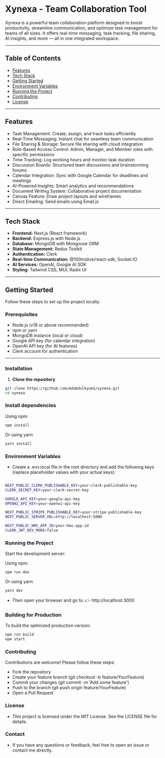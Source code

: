 # Xynexa - Team Collaboration Tool

Xynexa is a powerful team collaboration platform designed to boost productivity, streamline communication, and optimize task management for teams of all sizes. It offers real-time messaging, task tracking, file sharing, AI insights, and more — all in one integrated workspace.

---

## Table of Contents

- [Features](#features)  
- [Tech Stack](#tech-stack)  
- [Getting Started](#getting-started)  
- [Environment Variables](#environment-variables)  
- [Running the Project](#running-the-project)  
- [Contributing](#contributing)  
- [License](#license)  

---

## Features

- Task Management: Create, assign, and track tasks efficiently  
- Real-Time Messaging: Instant chat for seamless team communication  
- File Sharing & Storage: Secure file sharing with cloud integration  
- Role-Based Access Control: Admin, Manager, and Member roles with specific permissions  
- Time Tracking: Log working hours and monitor task duration  
- Discussion Boards: Structured team discussions and brainstorming forums  
- Calendar Integration: Sync with Google Calendar for deadlines and meetings  
- AI-Powered Insights: Smart analytics and recommendations  
- Document Writing System: Collaborative project documentation  
- Canvas Feature: Draw project layouts and wireframes  
- Direct Emailing: Send emails using Email.js  

---

## Tech Stack

- **Frontend:** Next.js (React framework)  
- **Backend:** Express.js with Node.js  
- **Database:** MongoDB with Mongoose ORM  
- **State Management:** Redux Toolkit  
- **Authentication:** Clerk  
- **Real-time Communication:** @100mslive/react-sdk, Socket.IO  
- **AI Services:** OpenAI, Google AI SDK  
- **Styling:** Tailwind CSS, MUI, Radix UI  

---

## Getting Started

Follow these steps to set up the project locally:

### Prerequisites

- Node.js (v18 or above recommended)  
- npm or yarn  
- MongoDB instance (local or cloud)  
- Google API key (for calendar integration)  
- OpenAI API key (for AI features)  
- Clerk account for authentication  

---

### Installation

1. **Clone the repository**

```bash
git clone https://github.com/mdabdulkyum1/xynexa.git
cd xynexa

```

### Install dependencies

Using npm:
```bash
npm install
```
Or using yarn:
```bash
yarn install
```
### Environment Variables
 - Create a .env.local file in the root directory and add the following keys (replace placeholder values with your actual keys):

```bash

NEXT_PUBLIC_CLERK_PUBLISHABLE_KEY=your-clerk-publishable-key
CLERK_SECRET_KEY=your-clerk-secret-key

GOOGLE_API_KEY=your-google-api-key
OPENAI_API_KEY=your-openai-api-key

NEXT_PUBLIC_STRIPE_PUBLISHABLE_KEY=your-stripe-publishable-key
NEXT_PUBLIC_SERVER_URL=http://localhost:5000

NEXT_PUBLIC_HMS_APP_ID=your-hms-app-id
CLERK_JWT_DEV_MODE=false
```

### Running the Project
Start the development server:

Using npm:
```bash
npm run dev
```
Or using yarn:
```bash
yarn dev
```
- Then open your browser and go to:
  👉 http://localhost:3000


### Building for Production
To build the optimized production version:
```bash
npm run build
npm start
```

### Contributing
Contributions are welcome! Please follow these steps:

 - Fork the repository
 - Create your feature branch (git checkout -b feature/YourFeature)
 - Commit your changes (git commit -m 'Add some feature')
 - Push to the branch (git push origin feature/YourFeature)
 - Open a Pull Request


### License
- This project is licensed under the MIT License. See the LICENSE file for details.

### Contact
 - If you have any questions or feedback, feel free to open an issue or contact me directly.
